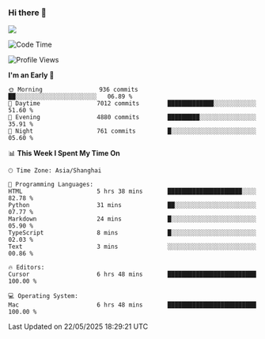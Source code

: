 ### Hi there 👋

<!--
**JJAYCHEN1e/jjaychen1e** is a ✨ _special_ ✨ repository because its `README.md` (this file) appears on your GitHub profile.

Here are some ideas to get you started:

- 🔭 I’m currently working on ...
- 🌱 I’m currently learning ...
- 👯 I’m looking to collaborate on ...
- 🤔 I’m looking for help with ...
- 💬 Ask me about ...
- 📫 How to reach me: ...
- 😄 Pronouns: ...
- ⚡ Fun fact: ...
-->

[![](https://github-readme-stats.vercel.app/api?username=jjaychen1e&show_icons=true)](https://github.com/jjaychen1e/github-readme-stats?count_private=true)

<!--START_SECTION:waka-->
![Code Time](http://img.shields.io/badge/Code%20Time-2%2C003%20hrs%2031%20mins-blue)

![Profile Views](http://img.shields.io/badge/Profile%20Views-4-blue)

**I'm an Early 🐤** 

```text
🌞 Morning                936 commits         ██░░░░░░░░░░░░░░░░░░░░░░░   06.89 % 
🌆 Daytime                7012 commits        █████████████░░░░░░░░░░░░   51.60 % 
🌃 Evening                4880 commits        █████████░░░░░░░░░░░░░░░░   35.91 % 
🌙 Night                  761 commits         █░░░░░░░░░░░░░░░░░░░░░░░░   05.60 % 
```


📊 **This Week I Spent My Time On** 

```text
🕑︎ Time Zone: Asia/Shanghai

💬 Programming Languages: 
HTML                     5 hrs 38 mins       █████████████████████░░░░   82.78 % 
Python                   31 mins             ██░░░░░░░░░░░░░░░░░░░░░░░   07.77 % 
Markdown                 24 mins             █░░░░░░░░░░░░░░░░░░░░░░░░   05.90 % 
TypeScript               8 mins              █░░░░░░░░░░░░░░░░░░░░░░░░   02.03 % 
Text                     3 mins              ░░░░░░░░░░░░░░░░░░░░░░░░░   00.86 % 

🔥 Editors: 
Cursor                   6 hrs 48 mins       █████████████████████████   100.00 % 

💻 Operating System: 
Mac                      6 hrs 48 mins       █████████████████████████   100.00 % 
```


 Last Updated on 22/05/2025 18:29:21 UTC
<!--END_SECTION:waka-->
